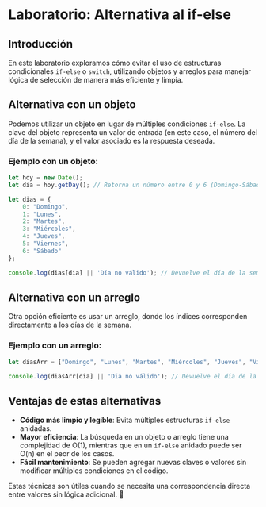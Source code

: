 # Laboratorio: Alternativa al if-else

## Introducción
En este laboratorio exploramos cómo evitar el uso de estructuras condicionales `if-else` o `switch`, utilizando objetos y arreglos para manejar lógica de selección de manera más eficiente y limpia.

## Alternativa con un objeto
Podemos utilizar un objeto en lugar de múltiples condiciones `if-else`. La clave del objeto representa un valor de entrada (en este caso, el número del día de la semana), y el valor asociado es la respuesta deseada.

### Ejemplo con un objeto:
```javascript
let hoy = new Date();
let dia = hoy.getDay(); // Retorna un número entre 0 y 6 (Domingo-Sábado)

let dias = {
    0: "Domingo",
    1: "Lunes",
    2: "Martes",
    3: "Miércoles",
    4: "Jueves",
    5: "Viernes",
    6: "Sábado"
};

console.log(dias[dia] || 'Día no válido'); // Devuelve el día de la semana correspondiente
```

## Alternativa con un arreglo
Otra opción eficiente es usar un arreglo, donde los índices corresponden directamente a los días de la semana.

### Ejemplo con un arreglo:
```javascript
let diasArr = ["Domingo", "Lunes", "Martes", "Miércoles", "Jueves", "Viernes", "Sábado"];

console.log(diasArr[dia] || 'Día no válido'); // Devuelve el día de la semana correspondiente
```

## Ventajas de estas alternativas
- **Código más limpio y legible**: Evita múltiples estructuras `if-else` anidadas.
- **Mayor eficiencia**: La búsqueda en un objeto o arreglo tiene una complejidad de O(1), mientras que en un `if-else` anidado puede ser O(n) en el peor de los casos.
- **Fácil mantenimiento**: Se pueden agregar nuevas claves o valores sin modificar múltiples condiciones en el código.

Estas técnicas son útiles cuando se necesita una correspondencia directa entre valores sin lógica adicional. 🚀

